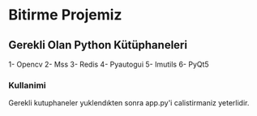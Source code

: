 
# Bitirme Projemiz

## Gerekli Olan Python Kütüphaneleri
1- Opencv
2- Mss
3- Redis
4- Pyautogui
5- Imutils
6- PyQt5

### Kullanimi

Gerekli kutuphaneler yuklendıkten sonra app.py'i calistirmaniz yeterlidir.
